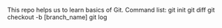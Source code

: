 This repo helps us to learn basics of Git.
Command list:
git init
git diff
git checkout -b [branch_name]
git  log